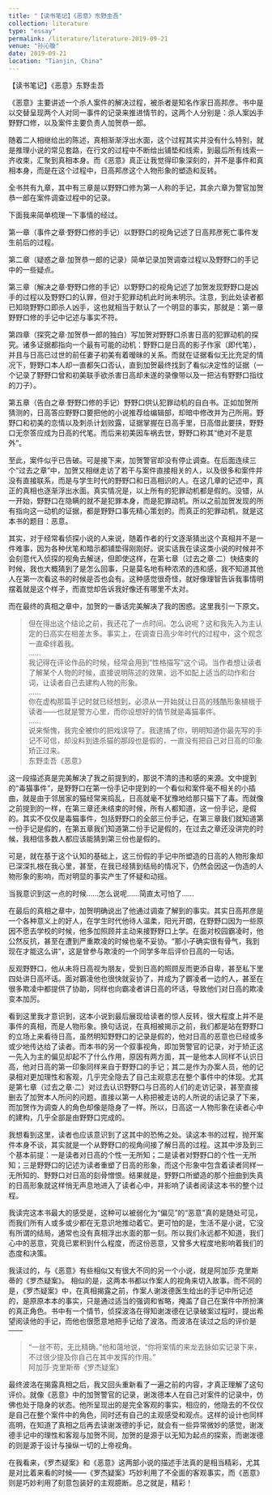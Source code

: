 ```yaml
---
title: "【读书笔记】《恶意》东野圭吾"
collection: literature
type: "essay"
permalink: /literature/literature-2019-09-21
venue: "孙沁璇"
date: 2019-09-21
location: "Tianjin, China"
---
```


【读书笔记】《恶意》东野圭吾

《恶意》主要讲述一个杀人案件的解决过程，被杀者是知名作家日高邦彦。书中是以交替呈现两个人对同一事件的记录来推进情节的，这两个人分别是：杀人案凶手野野口修，以及案件主要负责人加贺恭一郎。

随着二人相继给出的陈述，真相渐渐浮出水面，这个过程其实并没有什么特别，就是推理小说的常见套路，在行文的过程中不断给出铺垫和线索，到最后所有线索一齐收束，汇聚到真相本身。而《恶意》真正让我觉得印象深刻的，并不是事件和真相本身，而是在这个过程中，日高邦彦这个人物形象的塑造和反转。

全书共有九章，其中有三章是以野野口修为第一人称的手记，其余六章为警官加贺恭一郎在案件调查过程中的记录。

下面我来简单梳理一下事情的经过。

第一章（事件之章·野野口修的手记）以野野口的视角记述了日高邦彦死亡事件发生前后的过程。

第二章（疑惑之章·加贺恭一郎的记录）简单记录加贺调查过程以及野野口的手记中的一些疑点。

第三章（解决之章·野野口修的手记）以野野口的视角记述了加贺发现野野口是凶手的过程以及野野口的认罪，但对于犯罪动机此时尚未明示。注意，到此处读者都已知晓野野口即杀人凶手，这也就相当于默认了一个明显的事实，那就是：第一章野野口修的手记中记述与事实不符。

第四章（探究之章·加贺恭一郎的独白）写加贺对野野口杀害日高的犯罪动机的探究。诸多证据都指向一个最有可能的动机：野野口是日高的影子作家（即代笔），并且与日高已过世的前任妻子初美有着暧昧的关系。而就在证据看似无比充足的情况下，野野口本人却一直都矢口否认，直到加贺最终找到了看似决定性的证据（一个记录了野野口曾和初美联手欲杀害日高却未遂的录像带以及一把沾有野野口指纹的刀子）。

第五章（告白之章·野野口修的手记）野野口供认犯罪动机的自白书。正如加贺所猜测的，日高答应野野口要把他的小说推荐给编辑部，却暗中修改并为己所用。野野口和初美的恋情以及刺杀计划败露，证据掌握在日高手里，日高借此要挟，野野口无奈答应成为日高的代笔。而后来初美因车祸去世，野野口称其“绝对不是意外”。

至此，案件似乎已告破。可是接下来，加贺警官却没有停止调查。在后面连续三个“过去之章”中，加贺又相继走访了若干与案件直接相关的人，以及很多和案件并没有直接联系，而是与学生时代的野野口和日高相识的人。在这几章的记述中，真正的真相也逐渐浮出水面。真实情况是，以上所有的犯罪动机都是假的。没错，从一开始，野野口在隐瞒的就不是犯罪本身，而是犯罪动机。所以之前加贺发现的所有指向这一动机的证据，都是野野口事先精心策划的。而真正的犯罪动机，就是这本书的题目：恶意。

其实，对于经常看侦探小说的人来说，随着作者的行文逐渐猜出这个真相并不是一件难事，因为各种伏笔和暗示都铺垫得刚刚好。说实话我在读这类小说的时候并不会刻意代入侦探的视角去解谜，但即使这样，在第七章（过去之章·二）快结束的时候，我也大概猜到了是怎么回事，只是莫名地有种浓浓的违和感，我不知道其他人在第一次看这书的时候是否也会有。这种感觉很奇怪，就好像理智告诉我事情明摆着就是这个样子，而直觉却告诉我好像还有哪里不太对。

而在最终的真相之章中，加贺的一番话完美解决了我的困惑。这里我引一下原文。

>但在得出这个结论之前，我还花了一点时间。怎么说呢？这和我先入为主认定的日高实在相差太多。事实上，在调查日高少年时代的过程中，这个观念一直牵绊着我。<br>
……<br>
我记得在评论作品的时候，经常会用到“性格描写”这个词。当作者想让读者了解某个人物的时候，直接说明陈述的效果，远不如配上适当的动作和台词，让读者自己去建构人物的形象。<br>
……<br>
你在虚构那篇手记时就已经想到，必须从一开始就让日高的残酷形象植根于读者——也就是警方心里，而你设想好的情节就是毒猫事件。<br>
……<br>
说来惭愧，我完全被你的把戏误导了。我逮捕了你，明明知道你最先写的手记不可信，却没料到连杀猫的那段也是假的，一直没有把自己对日高的印象矫正过来。<br>
东野圭吾《恶意》

这一段描述真是完美解决了我之前提到的，那说不清的违和感的来源。文中提到的“毒猫事件”，是野野口在第一份手记中提到的一个看似和案件毫不相关的小插曲，就是由于邻居家的猫经常来捣乱，日高就毫不犹豫地给那只猫下了毒。而就像之前提到的一样，在第三章还未结束的时候，所有人都知道，这一份手记，是假的。其实不仅仅是毒猫事件，包括野野口的全部三份手记，在第三章我们就知道第一份手记是假的，在第五章我们知道第二份手记是假的，在过去之章还没讲完的时候，我相信多数人都应该能猜到第三份也是假的。

可是，就在基于这个认知的基础上，这三份假的手记中所塑造的日高的人物形象却已深深扎根在我心里，甚至，在我已经猜到结局的情况下，仍然会因这一伪造的人物形象的影响，而对明显的事实产生了怀疑和动摇。

当我意识到这一点的时候……怎么说呢……简直太可怕了……

在最后的真相之章中，加贺明确说出了他通过调查了解到的事实。其实日高邦彦是一个各种意义上的好人，在学生时代他待人温柔，阳光开朗，在野野口因为一些原因不愿去学校的时候，他多加照顾并主动来接野野口上学。在面对校园霸凌时，他公然反抗，甚至在遭到严重欺凌的时候也毫不妥协。“那小子确实很有骨气，我到现在才能这么讲”，这是曾参与欺凌的一个同学多年后评价日高的一句话。

反观野野口，他从未将日高视为朋友，受到日高的照顾反而更添自卑，甚至私下里四处讲日高坏话。面对霸凌他也很快就妥协了，并成为了霸凌者一边的人，甚至在很多欺凌中都提供了协助，同样也向霸凌者讲日高的坏话，导致他们对日高的欺凌变本加厉。

看到这里我才意识到，这本小说到最后展现给读者的惊人反转，很大程度上并不是事件的真相，而是人物形象。换句话说，在真相被揭示之前，我们都是站在野野口的立场上来看待日高，虽然明知野野口的记录是假的，他对日高的恶意也已经或多或少地传达给了读者。而本书的另一个叙事视角，即加贺警官的记录，对于矫正这一先入为主的偏见却起不了什么作用，原因有两方面，其一是他本人同样不认识日高，他对日高的第一印象同样来自于野野口的手记；其二是作为办案人员，他的记录相对更加理性和客观，几乎完全隐去了自己主观意志在整个事件中的体现。尤其是第七章（过去之章·二）对过去认识野野口与日高的人们的走访记录，甚至直接删去了加贺本人所问的问题，直接以第一人称把被走访的人所说的话记录了下来，而加贺作为调查人的角色却像是隐身了一样。所以，日高这一人物形象在读者心中的建构，几乎全部是由野野口完成的。

我想看到这里，读者也应该意识到了这其中的恐怖之处。读这本书的过程，抛开案件本身不谈，其实就是一个从野野口的视角间接了解日高的过程。这其中涉及到三个基本前提：一是读者对日高的个性一无所知；二是读者对野野口的个性一无所知；三是野野口的记述为读者重塑了日高的形象，而这个形象中包含着读者同样一无所知的、野野口对日高的刻骨憎恨。结果就是，野野口所塑造的那个扭曲到失真的日高形象就这样悄无声息地进入了读者心中，并影响了读者阅读这本书的整个过程。

我读完这本书最大的感受是，这种可以被弱化为“偏见”的“恶意”真的是随处可见，而我们所有人或多或少都在无意识地推动着它。更可怕的是，生活不是小说，它没有所谓的结局，通常也没有真相浮出水面的那一刻。所以我们永远都不知道，我们心中的恶意，究竟已累积到什么程度，而这份恶意，又曾多大程度地影响着我们的态度和决策。

我读过的，与《恶意》有些相似又有很大不同的另一个小说，就是阿加莎·克里斯蒂的《罗杰疑案》。 相似的是，这两本书都以作案人的视角来切入故事。而不同的是，《罗杰疑案》中，在真相揭露之前，作案人谢泼德医生给出的手记中所记述的，是原原本本的事实，只是通过适当的强调和省略，掩盖了自己在案件中所扮演的真正角色。书中有一个情节，侦探波洛在得知谢泼德在记录破案过程时，提出希望阅读他的手记，而他也很愿意地把手记给了波洛。而波洛在读过之后的评价是——

>“一丝不苟，无比精确。”他和蔼地说，“你将案情的来龙去脉如实记录下来，不过很少提及你自己在其中发挥的作用。”<br>
阿加莎·克里斯蒂《罗杰疑案》

最终波洛在揭露真相之后，我又回头重新看了一遍之前的内容，才真正理解了这句评价。就像《恶意》中的加贺警官的记录，谢泼德本人在自己对案件的记录中，仿佛也处于隐身的状态。他所呈现出的是完全客观的事实，相应的，他隐去的不仅仅是自己在整个案件中的角色，同时还有自己的主观感受和观点。这样的设计也同样高明，在知道了真相之后再去读谢泼德的手记，就会有一些异常微妙的感觉，谢泼德手记中的理性和客观与加贺不同，加贺的是源于以无知为起点的探索，而谢泼德的则是源于设计与操纵一切的上帝视角。

在我看来，《罗杰疑案》和《恶意》这两部小说的描述手法真的是相当精彩，尤其是对比着来看的时候——《罗杰疑案》巧妙利用了不全面的客观事实，而《恶意》则是巧妙利用了刻意包装好的主观臆断。总之就是，精彩！
